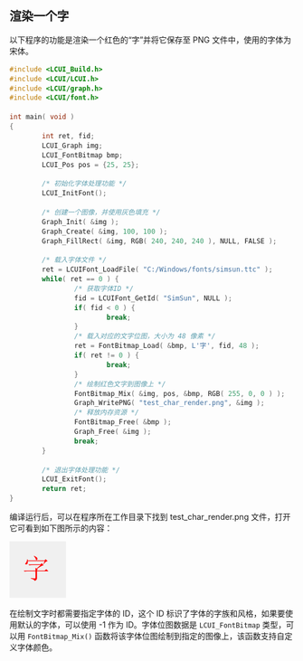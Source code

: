 ## 渲染一个字

以下程序的功能是渲染一个红色的“字”并将它保存至 PNG 文件中，使用的字体为宋体。

``` c
#include <LCUI_Build.h>
#include <LCUI/LCUI.h>
#include <LCUI/graph.h>
#include <LCUI/font.h>

int main( void )
{
        int ret, fid;
        LCUI_Graph img;
        LCUI_FontBitmap bmp;
        LCUI_Pos pos = {25, 25};

        /* 初始化字体处理功能 */
        LCUI_InitFont();

        /* 创建一个图像，并使用灰色填充 */
        Graph_Init( &img );
        Graph_Create( &img, 100, 100 );
        Graph_FillRect( &img, RGB( 240, 240, 240 ), NULL, FALSE );

        /* 载入字体文件 */
        ret = LCUIFont_LoadFile( "C:/Windows/fonts/simsun.ttc" );
        while( ret == 0 ) {
                /* 获取字体ID */
                fid = LCUIFont_GetId( "SimSun", NULL );
                if( fid < 0 ) {
                        break;
                }
                /* 载入对应的文字位图，大小为 48 像素 */
                ret = FontBitmap_Load( &bmp, L'字', fid, 48 );
                if( ret != 0 ) {
                        break;
                }
                /* 绘制红色文字到图像上 */
                FontBitmap_Mix( &img, pos, &bmp, RGB( 255, 0, 0 ) );
                Graph_WritePNG( "test_char_render.png", &img );
                /* 释放内存资源 */
                FontBitmap_Free( &bmp );
                Graph_Free( &img );
                break;
        }

        /* 退出字体处理功能 */
        LCUI_ExitFont();
        return ret;
}
```

编译运行后，可以在程序所在工作目录下找到 test_char_render.png 文件，打开它可看到如下图所示的内容：

![绘制出来的文字](../../images/test_char_render.png)

在绘制文字时都需要指定字体的 ID，这个 ID 标识了字体的字族和风格，如果要使用默认的字体，可以使用 -1 作为 ID。字体位图数据是 `LCUI_FontBitmap` 类型，可以用 `FontBitmap_Mix()` 函数将该字体位图绘制到指定的图像上，该函数支持自定义字体颜色。

